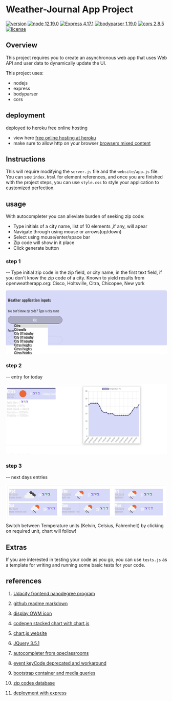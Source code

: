# Weather-Journal App Project
[![version](https://img.shields.io/badge/version-v1.1.0-brightgreen)]() 
[![node 12.19.0](https://img.shields.io/badge/dependencies-node.v12.19.0-blue)](https://nodejs.org/en/docs/) 
[![Express 4.17.1](https://img.shields.io/badge/dependencies-express.v4.17.1-blue)](https://registry.npmjs.org/express/-/express-4.17.1.tgz) 
[![bodyparser 1.19.0](https://img.shields.io/badge/dependencies-bodyparser.v1.19.0-blue)]("https://registry.npmjs.org/express/-/express-4.17.1.tgz) 
[![cors 2.8.5](https://img.shields.io/badge/dependencies-cors.v2.8.5-blue)](https://registry.npmjs.org/cors/-/cors-2.8.5.tgz) 
[![license](https://img.shields.io/badge/licence-MIT-brightgreen)](https://opensource.org/licenses/MIT) 
## Overview
This project requires you to create an asynchronous web app that uses Web API and user data to dynamically update the UI. 

This project uses:
- nodejs
- express
- bodyparser
- cors
## deployment

deployed to heroku free online hosting
- view here [free online hosting at heroku](https://weather-app-journal.herokuapp.com/ "weather app journal link")
- make sure to allow http on your browser
 [browsers mixed content](https://docs.adobe.com/content/help/en/target/using/experiences/vec/troubleshoot-composer/mixed-content.html)

## Instructions
This will require modifying the `server.js` file and the `website/app.js` file. You can see `index.html` for element references, and once you are finished with the project steps, you can use `style.css` to style your application to customized perfection.
## usage

With autocompleter you can alleviate  burden of seeking zip code:
- Type initials of a city name, list of 10 elements ,if any, will apear
- Navigate through using mouse or arrows(up/down)
- Select using mouse/enter/space bar
- Zip code will show in it place
- Click generate button

### step 1
-- Type initial zip code in the zip field, or city name, in the first text field,  if you don't know the zip code of a city. Known to yield results from openweatherapp.org: Cisco, Holtsville, Citra, Chicopee, New york

![autocompletion](https://github.com/anaruz-source/weather-journal-app/blob/master/readmeassets/auto.png?raw=true)
### step 2
-- entry for today

![one day entry](https://github.com/anaruz-source/weather-journal-app/blob/master/readmeassets/entry.png?raw=true)
### step 3
-- next days entries

![next comming days entries](https://github.com/anaruz-source/weather-journal-app/blob/master/readmeassets/entries.png?raw=true)

Switch between Temperature units (Kelvin, Celsius, Fahrenheit) by clicking on required unit, chart will follow!

## Extras
If you are interested in testing your code as you go, you can use `tests.js` as a template for writing and running some basic tests for your code.

## references

1. [Udacity frontend nanodegree program](https://www.udacity.com/course/front-end-web-developer-nanodegree--nd0011)

2. [github readme markdown](https://github.com/adam-p/markdown-here/wiki/Markdown-Cheatsheet)

3. [display OWM icon](https://stackoverflow.com/questions/44177417/how-to-display-openweathermap-weather-icon)

4. [codepen stacked chart with chart.js](https://codepen.io/natenorberg/pen/WwqRar)

5. [chart.js website](https://www.chartjs.org/docs/latest/)

6. [JQuery 3.5.1](https://code.jquery.com/jquery-3.5.1.js)

7. [autocompleter from opeclassrooms]( https://openclassrooms.com/fr/courses/1916641-dynamisez-vos-sites-web-avec-javascript/2725496-tp-un-systeme-dauto-completion)

9. [event keyCode deprecated and workaround](https://developer.mozilla.org/en-US/docs/Web/API/KeyboardEvent/keyCode)

10. [bootstrap container and media queries](https://getbootstrap.com/docs/4.4/layout/overview/)

11. [zip codes database](https://www.unitedstateszipcodes.org/zip-code-database/)

12. [deployment with express](https://stackoverflow.com/questions/36112119/heroku-deployment-with-express-js-is-not-happening)